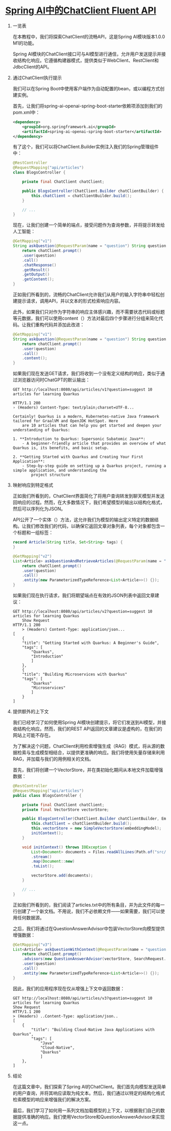 # [Spring AI中的ChatClient Fluent API](https://www.baeldung.com/spring-ai-chatclient)

1. 一览表

    在本教程中，我们将探索ChatClient的流畅API，这是Spring AI模块版本1.0.0 M1的功能。

    Spring AI模块的ChatClient接口可与AI模型进行通信，允许用户发送提示并接收结构化响应。它遵循构建器模式，提供类似于WebClient、RestClient和JdbcClient的API。

2. 通过ChatClient执行提示

    我们可以在Spring Boot中使用客户端作为自动配置的bean，或以编程方式创建实例。

    首先，让我们将spring-ai-openai-spring-boot-starter依赖项添加到我们的pom.xml中：

    ```xml
    <dependency>
        <groupId>org.springframework.ai</groupId>
        <artifactId>spring-ai-openai-spring-boot-starter</artifactId>
    </dependency>
    ```

    有了这个，我们可以将ChatClient.Builder实例注入我们的Spring管理组件中：

    ```java
    @RestController
    @RequestMapping("api/articles")
    class BlogsController {

        private final ChatClient chatClient;
    
        public BlogsController(ChatClient.Builder chatClientBuilder) {
            this.chatClient = chatClientBuilder.build();
        }

        // ...
    }
    ```

    现在，让我们创建一个简单的端点，接受问题作为查询参数，并将提示转发给人工智能：

    ```java
    @GetMapping("v1")
    String askQuestion(@RequestParam(name = "question") String question) {
        return chatClient.prompt()
        .user(question)
        .call()
        .chatResponse()
        .getResult()
        .getOutput()
        .getContent();
    }
    ```

    正如我们所看到的，流畅的ChatClient允许我们从用户的输入字符串中轻松创建提示请求，调用API，并以文本的形式检索响应内容。

    此外，如果我们只对作为字符串的响应主体感兴趣，而不需要状态代码或标题等元数据，我们可以使用content（）方法对最后四个步骤进行分组来简化代码。让我们重构代码并添加此改进：

    ```java
    @GetMapping("v1")
    String askQuestion(@RequestParam(name = "question") String question) {
        return chatClient.prompt()
        .user(question)
        .call()
        .content();
    }
    ```

    如果我们现在发送GET请求，我们将收到一个没有定义结构的响应，类似于通过浏览器访问时ChatGPT的默认输出：

    ```log
    GET http://localhost:8080/api/articles/v1?question=suggest 10 articles for learning Quarkus

    HTTP/1.1 200
    › (Headers) Content-Type: text/plain;charset=UTF-8...

    Certainly! Quarkus is a modern, Kubernetes-native Java framework tailored for GraalVM and OpenJDK HotSpot. Here
        are 10 articles that can help you get started and deepen your understanding of Quarkus:

    1. **Introduction to Quarkus: Supersonic Subatomic Java**:
        - A beginner-friendly article that provides an overview of what Quarkus is, its benefits, and basic setup.

    2. **Getting Started with Quarkus and Creating Your First Application**:
        - Step-by-step guide on setting up a Quarkus project, running a simple application, and understanding the 
            project structure
    ```

3. 映射响应到特定格式

    正如我们所看到的，ChatClient界面简化了将用户查询转发到聊天模型并发送回响应的过程。然而，在大多数情况下，我们希望模型的输出以结构化格式，然后可以序列化为JSON。

    API公开了一个实体（）方法，这允许我们为模型的输出定义特定的数据结构。让我们修改我们的代码，以确保它返回文章对象列表，每个对象都包含一个标题和一组标签：

    ```java
    record Article(String title, Set<String> tags) {
    }

    @GetMapping("v2")
    List<Article> askQuestionAndRetrieveArticles(@RequestParam(name = "question") String question) {
        return chatClient.prompt()
        .user(question)
        .call()
        .entity(new ParameterizedTypeReference<List<Article>>() {});
    }
    ```

    如果我们现在执行请求，我们将期望端点在有效的JSON列表中返回文章建议：

    ```log
    GET http://localhost:8080/api/articles/v2?question=suggest 10 articles for learning Quarkus
        Show Request
    НТТР/1.1 200
        > (Headers) Content-Type: application/json...
    [
        {
        "title": "Getting Started with Quarkus: A Beginner's Guide",
        "tags": [
            "Quarkus",
            "Introduction"
            ]
        },
        {
        "title": "Building Microservices with Quarkus"
        "tags": [
            "Quarkus"
            "Microservices"
            ]
        }
    ]
    ```

4. 提供额外的上下文

    我们已经学习了如何使用Spring AI模块创建提示，将它们发送到AI模型，并接收结构化响应。然而，我们的REST API返回的文章建议是虚构的，在我们的网站上可能不存在。

    为了解决这个问题，ChatClient利用检索增强生成（RAG）模式，将从源的数据检索与生成模型相结合，以提供更准确的响应。我们将使用矢量存储来利用RAG，并加载与我们的用例相关的文档。

    首先，我们将创建一个VectorStore，并在类初始化期间从本地文件加载增强数据：

    ```java
    @RestController
    @RequestMapping("api/articles")
    public class BlogsController {

        private final ChatClient chatClient;
        private final VectorStore vectorStore;

        public BlogsController(ChatClient.Builder chatClientBuilder, EmbeddingModel embeddingModel) throws IOException {
            this.chatClient = chatClientBuilder.build();
            this.vectorStore = new SimpleVectorStore(embeddingModel);
            initContext();
        }

        void initContext() throws IOException {
            List<Document> documents = Files.readAllLines(Path.of("src/main/resources/articles.txt"))
            .stream()
            .map(Document::new)
            .toList();

            vectorStore.add(documents);
        }
    
        // ...
    }
    ```

    正如我们所看到的，我们阅读了articles.txt中的所有条目，并为此文件的每一行创建了一个新文档。不用说，我们不必依赖文件——如果需要，我们可以使用任何数据源。

    之后，我们将通过在QuestionAnswerAdvisor中包装VectorStore向模型提供增强数据：

    ```java
    @GetMapping("v3")
    List<Article> askQuestionWithContext(@RequestParam(name = "question") String question) {
        return chatClient.prompt()
        .advisors(new QuestionAnswerAdvisor(vectorStore, SearchRequest.defaults()))
        .user(question)
        .call()
        .entity(new ParameterizedTypeReference<List<Article>>() {});
    }
    ```

    因此，我们的应用程序现在仅从增强上下文中返回数据：

    ```log
    GET http://localhost:8080/api/articles/v3?question=suggest 10 articles for learning Quarkus
    Show Request
    HTTP/1.1 200
    > (Headers) ..Content-Type: application/json..
    [
        {
            "title": "Building Cloud-Native Java Applications with Quarkus",
            "tags": [
                "Java"
                "Cloud-Native",
                "Quarkus"
                ]
        },
    ]
    ```

5. 结论

    在这篇文章中，我们探索了Spring AI的ChatClient。我们首先向模型发送简单的用户查询，并将其响应读取为纯文本。然后，我们通过以特定的结构化格式检索模型的响应来增强我们的解决方案。

    最后，我们学习了如何用一系列文档加载模型的上下文，以根据我们自己的数据提供准确的响应。我们使用VectorStore和QuestionAnswerAdvisor来实现这一点。
